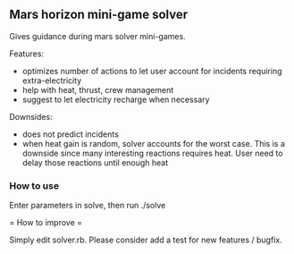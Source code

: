 ## Mars horizon mini-game solver ##

Gives guidance during mars solver mini-games.

Features:
* optimizes number of actions to let user account for incidents requiring extra-electricity
* help with heat, thrust, crew management
* suggest to let electricity recharge when necessary

Downsides:
* does not predict incidents
* when heat gain is random, solver accounts for the worst case. This is a downside since many interesting reactions requires heat. User need to delay those reactions until enough heat

### How to use ###

Enter parameters in solve, then run ./solve

= How to improve =

Simply edit solver.rb. Please consider add a test for new features / bugfix.
